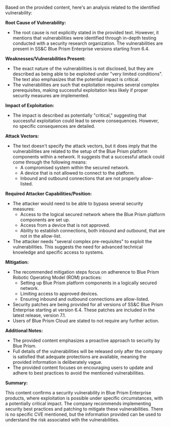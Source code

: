 Based on the provided content, here's an analysis related to the identified vulnerability:

**Root Cause of Vulnerability:**
- The root cause is not explicitly stated in the provided text. However, it mentions that vulnerabilities were identified through in-depth testing conducted with a security research organization. The vulnerabilities are present in SS&C Blue Prism Enterprise versions starting from 6.4.

**Weaknesses/Vulnerabilities Present:**
- The exact nature of the vulnerabilities is not disclosed, but they are described as being able to be exploited under "very limited conditions". The text also emphasizes that the potential impact is critical. 
- The vulnerabilities are such that exploitation requires several complex prerequisites, making successful exploitation less likely if proper security measures are implemented.

**Impact of Exploitation:**
- The impact is described as potentially "critical," suggesting that successful exploitation could lead to severe consequences. However, no specific consequences are detailed.

**Attack Vectors:**
- The text doesn't specify the attack vectors, but it does imply that the vulnerabilities are related to the setup of the Blue Prism platform components within a network. It suggests that a successful attack could come through the following means:
    - A compromised system within the secured network.
    - A device that is not allowed to connect to the platform.
    - Inbound and outbound connections that are not properly allow-listed.

**Required Attacker Capabilities/Position:**
- The attacker would need to be able to bypass several security measures:
    - Access to the logical secured network where the Blue Prism platform components are set up.
    - Access from a device that is not approved.
    - Ability to establish connections, both inbound and outbound, that are not in the allow-list.
- The attacker needs "several complex pre-requisites" to exploit the vulnerabilities. This suggests the need for advanced technical knowledge and specific access to systems.

**Mitigation:**
- The recommended mitigation steps focus on adherence to Blue Prism Robotic Operating Model (ROM) practices:
   - Setting up Blue Prism platform components in a logically secured network.
   - Limiting access to approved devices.
   - Ensuring inbound and outbound connections are allow-listed.
- Security patches are being provided for all versions of SS&C Blue Prism Enterprise starting at version 6.4. These patches are included in the latest release, version 7.1.
- Users of Blue Prism Cloud are stated to not require any further action.

**Additional Notes:**
- The provided content emphasizes a proactive approach to security by Blue Prism.
- Full details of the vulnerabilities will be released only after the company is satisfied that adequate protections are available, meaning the provided information is deliberately vague.
- The provided content focuses on encouraging users to update and adhere to best practices to avoid the mentioned vulnerabilities.

**Summary:**

This content confirms a security vulnerability in Blue Prism Enterprise products, where exploitation is possible under specific circumstances, with a potentially critical impact. The company recommends implementing security best practices and patching to mitigate these vulnerabilities. There is no specific CVE mentioned, but the information provided can be used to understand the risk associated with the vulnerabilities.